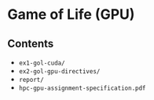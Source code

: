 # Game of Life (GPU)

## Contents
  - `ex1-gol-cuda/`
  - `ex2-gol-gpu-directives/`
  - `report/`
  - `hpc-gpu-assignment-specification.pdf`
